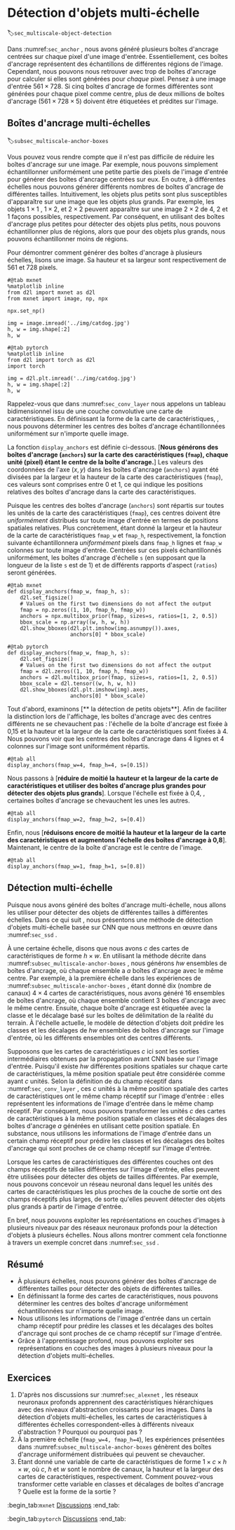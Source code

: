 # Détection d'objets multi-échelle
:label:`sec_multiscale-object-detection` 

 
 Dans :numref:`sec_anchor` ,
nous avons généré plusieurs boîtes d'ancrage centrées sur chaque pixel d'une image d'entrée. 
Essentiellement, ces boîtes d'ancrage 
représentent des échantillons de
différentes régions de l'image.
Cependant, 
nous pouvons nous retrouver avec trop de boîtes d'ancrage pour calculer
si elles sont générées pour *chaque* pixel.
Pensez à une image d'entrée $561 \times 728$.
Si cinq boîtes d'ancrage 
de formes différentes
sont générées pour chaque pixel comme centre,
plus de deux millions de boîtes d'ancrage ($561 \times 728 \times 5$) doivent être étiquetées et prédites sur l'image.

## Boîtes d'ancrage multi-échelles
:label:`subsec_multiscale-anchor-boxes` 

 Vous pouvez vous rendre compte que
il n'est pas difficile de réduire les boîtes d'ancrage sur une image.
Par exemple, nous pouvons simplement 
échantillonner uniformément une petite partie des pixels
de l'image d'entrée
pour générer des boîtes d'ancrage centrées sur eux.
En outre, 
à différentes échelles
nous pouvons générer différents nombres de boîtes d'ancrage
de différentes tailles.
Intuitivement,
les objets plus petits sont plus susceptibles
d'apparaître sur une image que les objets plus grands.
Par exemple, les objets
$1 \times 1$ , $1 \times 2$, et $2 \times 2$ 
 peuvent apparaître sur une image $2 \times 2$
 de 4, 2 et 1 façons possibles, respectivement.
Par conséquent, en utilisant des boîtes d'ancrage plus petites pour détecter des objets plus petits, nous pouvons échantillonner plus de régions,
alors que pour des objets plus grands, nous pouvons échantillonner moins de régions.

Pour démontrer comment générer des boîtes d'ancrage
à plusieurs échelles, lisons une image.
Sa hauteur et sa largeur sont respectivement de 561 et 728 pixels.

```{.python .input}
#@tab mxnet
%matplotlib inline
from d2l import mxnet as d2l
from mxnet import image, np, npx

npx.set_np()

img = image.imread('../img/catdog.jpg')
h, w = img.shape[:2]
h, w
```

```{.python .input}
#@tab pytorch
%matplotlib inline
from d2l import torch as d2l
import torch

img = d2l.plt.imread('../img/catdog.jpg')
h, w = img.shape[:2]
h, w
```

Rappelez-vous que dans :numref:`sec_conv_layer` 
 nous appelons un tableau bidimensionnel issu de 
une couche convolutive une carte de caractéristiques.
En définissant la forme de la carte de caractéristiques,
, nous pouvons déterminer les centres des boîtes d'ancrage échantillonnées uniformément sur n'importe quelle image.


La fonction `display_anchors` est définie ci-dessous.
[**Nous générons des boîtes d'ancrage (`anchors`) sur la carte des caractéristiques (`fmap`), chaque unité (pixel) étant le centre de la boîte d'ancrage.**]
Les valeurs des coordonnées de l'axe $(x, y)$
 dans les boîtes d'ancrage (`anchors`) ayant été divisées par la largeur et la hauteur de la carte des caractéristiques (`fmap`),
ces valeurs sont comprises entre 0 et 1,
ce qui indique les positions relatives des boîtes d'ancrage
dans la carte des caractéristiques.

Puisque les centres des boîtes d'ancrage (`anchors`)
sont répartis sur toutes les unités de la carte des caractéristiques (`fmap`),
ces centres doivent être *uniformément* distribués
sur toute image d'entrée
en termes de positions spatiales relatives.
Plus concrètement,
étant donné la largeur et la hauteur de la carte de caractéristiques `fmap_w` et `fmap_h`, respectivement,
la fonction suivante échantillonnera *uniformément*
pixels dans `fmap_h` lignes et `fmap_w` colonnes
sur toute image d'entrée.
Centrées sur ces pixels échantillonnés uniformément, les boîtes d'ancrage
d'échelle `s` (en supposant que la longueur de la liste `s` est de 1) et de différents rapports d'aspect (`ratios`)
seront générées.

```{.python .input}
#@tab mxnet
def display_anchors(fmap_w, fmap_h, s):
    d2l.set_figsize()
    # Values on the first two dimensions do not affect the output
    fmap = np.zeros((1, 10, fmap_h, fmap_w))
    anchors = npx.multibox_prior(fmap, sizes=s, ratios=[1, 2, 0.5])
    bbox_scale = np.array((w, h, w, h))
    d2l.show_bboxes(d2l.plt.imshow(img.asnumpy()).axes,
                    anchors[0] * bbox_scale)
```

```{.python .input}
#@tab pytorch
def display_anchors(fmap_w, fmap_h, s):
    d2l.set_figsize()
    # Values on the first two dimensions do not affect the output
    fmap = d2l.zeros((1, 10, fmap_h, fmap_w))
    anchors = d2l.multibox_prior(fmap, sizes=s, ratios=[1, 2, 0.5])
    bbox_scale = d2l.tensor((w, h, w, h))
    d2l.show_bboxes(d2l.plt.imshow(img).axes,
                    anchors[0] * bbox_scale)
```

Tout d'abord, examinons [**
la détection de petits objets**].
Afin de faciliter la distinction lors de l'affichage, les boîtes d'ancrage avec des centres différents ne se chevauchent pas :
l'échelle de la boîte d'ancrage est fixée à 0,15
et la hauteur et la largeur de la carte de caractéristiques sont fixées à 4. Nous pouvons voir
que les centres des boîtes d'ancrage dans 4 lignes et 4 colonnes sur l'image sont uniformément répartis.

```{.python .input}
#@tab all
display_anchors(fmap_w=4, fmap_h=4, s=[0.15])
```

Nous passons à [**réduire de moitié la hauteur et la largeur de la carte de caractéristiques et utiliser des boîtes d'ancrage plus grandes pour détecter des objets plus grands**]. Lorsque l'échelle est fixée à 0,4, 
, certaines boîtes d'ancrage se chevauchent les unes les autres.

```{.python .input}
#@tab all
display_anchors(fmap_w=2, fmap_h=2, s=[0.4])
```

Enfin, nous [**réduisons encore de moitié la hauteur et la largeur de la carte des caractéristiques et augmentons l'échelle des boîtes d'ancrage à 0,8**]. Maintenant, le centre de la boîte d'ancrage est le centre de l'image.

```{.python .input}
#@tab all
display_anchors(fmap_w=1, fmap_h=1, s=[0.8])
```

## Détection multi-échelle


 Puisque nous avons généré des boîtes d'ancrage multi-échelle,
nous allons les utiliser pour détecter des objets de différentes tailles
à différentes échelles.
Dans ce qui suit
, nous présentons une méthode de détection d'objets multi-échelle
basée sur CNN que nous mettrons en œuvre
dans :numref:`sec_ssd` .

À une certaine échelle,
disons que nous avons $c$ des cartes de caractéristiques de forme $h \times w$.
En utilisant la méthode décrite dans :numref:`subsec_multiscale-anchor-boxes` ,
nous générons $hw$ ensembles de boîtes d'ancrage,
où chaque ensemble a $a$ boîtes d'ancrage avec le même centre.
Par exemple, 
à la première échelle dans les expériences de :numref:`subsec_multiscale-anchor-boxes` ,
étant donné dix (nombre de canaux) $4 \times 4$ cartes de caractéristiques,
nous avons généré 16 ensembles de boîtes d'ancrage,
où chaque ensemble contient 3 boîtes d'ancrage avec le même centre.
Ensuite, chaque boîte d'ancrage est étiquetée avec
la classe et le décalage basé sur les boîtes de délimitation de la réalité du terrain. À l'échelle actuelle, le modèle de détection d'objets doit prédire les classes et les décalages de $hw$ ensembles de boîtes d'ancrage sur l'image d'entrée, où les différents ensembles ont des centres différents.


Supposons que les cartes de caractéristiques $c$ ici
sont les sorties intermédiaires obtenues
par la propagation avant CNN basée sur l'image d'entrée. Puisqu'il existe $hw$ différentes positions spatiales sur chaque carte de caractéristiques,
la même position spatiale peut être 
considérée comme ayant $c$ unités.
Selon la définition de
du champ réceptif dans :numref:`sec_conv_layer` ,
ces $c$ unités à la même position spatiale
des cartes de caractéristiques
ont le même champ réceptif sur l'image d'entrée :
elles représentent les informations de l'image d'entrée
dans le même champ réceptif.
Par conséquent, nous pouvons transformer les unités $c$
 des cartes de caractéristiques à la même position spatiale
en classes et décalages
des boîtes d'ancrage $a$
 générées en utilisant cette position spatiale.
En substance,
nous utilisons les informations de l'image d'entrée dans un certain champ réceptif
pour prédire les classes et les décalages des boîtes d'ancrage
qui sont
proches de ce champ réceptif
sur l'image d'entrée.


Lorsque les cartes de caractéristiques des différentes couches
ont des champs réceptifs de tailles différentes sur l'image d'entrée, elles peuvent être utilisées pour détecter des objets de tailles différentes.
Par exemple, nous pouvons concevoir un réseau neuronal dans lequel les unités
des cartes de caractéristiques les plus proches de la couche de sortie
ont des champs réceptifs plus larges,
de sorte qu'elles peuvent détecter des objets plus grands à partir de l'image d'entrée.

En bref, nous pouvons exploiter
les représentations en couches d'images à plusieurs niveaux
par des réseaux neuronaux profonds
pour la détection d'objets à plusieurs échelles.
Nous allons montrer comment cela fonctionne à travers un exemple concret
dans :numref:`sec_ssd` .




## Résumé

* À plusieurs échelles, nous pouvons générer des boîtes d'ancrage de différentes tailles pour détecter des objets de différentes tailles.
* En définissant la forme des cartes de caractéristiques, nous pouvons déterminer les centres des boîtes d'ancrage uniformément échantillonnées sur n'importe quelle image.
* Nous utilisons les informations de l'image d'entrée dans un certain champ réceptif pour prédire les classes et les décalages des boîtes d'ancrage qui sont proches de ce champ réceptif sur l'image d'entrée.
* Grâce à l'apprentissage profond, nous pouvons exploiter ses représentations en couches des images à plusieurs niveaux pour la détection d'objets multi-échelles.


## Exercices

1. D'après nos discussions sur :numref:`sec_alexnet` , les réseaux neuronaux profonds apprennent des caractéristiques hiérarchiques avec des niveaux d'abstraction croissants pour les images. Dans la détection d'objets multi-échelles, les cartes de caractéristiques à différentes échelles correspondent-elles à différents niveaux d'abstraction ? Pourquoi ou pourquoi pas ?
1. À la première échelle (`fmap_w=4, fmap_h=4`), les expériences présentées dans :numref:`subsec_multiscale-anchor-boxes` génèrent des boîtes d'ancrage uniformément distribuées qui peuvent se chevaucher.
1. Étant donné une variable de carte de caractéristiques de forme $1 \times c \times h \times w$, où $c$, $h$ et $w$ sont le nombre de canaux, la hauteur et la largeur des cartes de caractéristiques, respectivement. Comment pouvez-vous transformer cette variable en classes et décalages de boîtes d'ancrage ? Quelle est la forme de la sortie ?


:begin_tab:`mxnet`
[Discussions](https://discuss.d2l.ai/t/371)
:end_tab:

:begin_tab:`pytorch`
[Discussions](https://discuss.d2l.ai/t/1607)
:end_tab:
